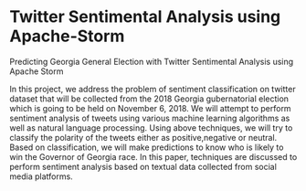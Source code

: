 # Twitter Sentimental Analysis using Apache-Storm
Predicting Georgia General Election with Twitter Sentimental Analysis using Apache Storm

In this project, we address the problem of sentiment classification on twitter dataset that will be collected from the 2018 
Georgia gubernatorial election which is going to be held on November 6, 2018. We will attempt to perform sentiment analysis 
of tweets using various machine learning algorithms as well as natural language processing. Using above techniques, we will 
try to classify the polarity of the tweets either as positive,negative or neutral. Based on classification, we will make 
predictions to know who is likely to win the Governor of Georgia race. In this paper, techniques are discussed to perform 
sentiment analysis based on textual data collected from social media platforms.
